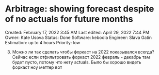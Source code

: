 # Arbitrage: showing forecast despite of no actuals for future months

Created: February 17, 2022 3:45 AM
Last edited: April 29, 2022 7:44 PM
Owner: Kate Usova
Status: Done
Software: keboola
Engineer: Slava Gatin
Estimation: up to 4 hours
Priority: low

3. Можно ли так сделать чтобы форкаст на 2022 показывался всегда? Сейчас если отфильтровать форкаст 2022 февраль - декабрь там будет пусто, потому что нету actuals. Было бы хорошо видеть форкаст ноу меттер вот